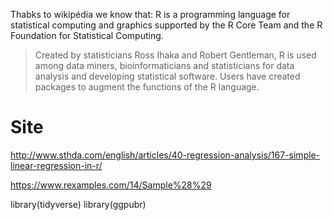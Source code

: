 Thabks to wikipédia we know that: 
R is a programming language for statistical computing and graphics supported by the R Core Team and the R Foundation for Statistical Computing.
> Created by statisticians Ross Ihaka and Robert Gentleman, R is used among data miners, bioinformaticians and statisticians for data analysis and developing statistical software.
Users have created packages to augment the functions of the R language.


# Site
http://www.sthda.com/english/articles/40-regression-analysis/167-simple-linear-regression-in-r/

https://www.rexamples.com/14/Sample%28%29

library(tidyverse)
library(ggpubr)
